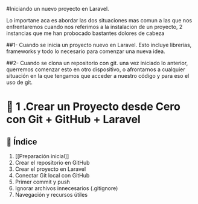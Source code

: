 #Iniciando un nuevo proyecto en Laravel.

Lo importane aca es abordar las dos situaciones mas comun a las que nos enfrentaremos cuando nos referimos a la instalacion de un proyecto, 2 instancias que me han probocado bastantes dolores de cabeza

##1- Cuando se inicia un proyecto nuevo en Laravel.
	Esto incluye librerías, frameworks y todo lo necesario para comenzar una nueva idea.
	
##2- Cuando se clona un repositorio con git.
	una vez iniciado lo anterior, querremos comenzar esto en otro dispositivo, o afrontarnos a cualquier situación en la que tengamos que acceder a nuestro código y para eso el uso de git.

# 🚀 1 .Crear un Proyecto desde Cero con Git + GitHub + Laravel

## 📌 Índice

1. [[Preparación inicial]] 
2. Crear el repositorio en GitHub 
3. Crear el proyecto en Laravel
4. Conectar Git local con GitHub
5. Primer commit y push
6. Ignorar archivos innecesarios (.gitignore)
7. Navegación y recursos útiles
